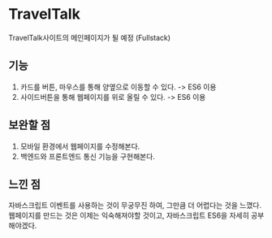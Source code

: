 # TravelTalk
TravelTalk사이트의 메인페이지가 될 예정 (Fullstack)

## 기능
1. 카드를 버튼, 마우스를 통해 양옆으로 이동할 수 있다. -> ES6 이용
2. 사이드버튼을 통해 웹페이지를 위로 올릴 수 있다. -> ES6 이용

## 보완할 점
1. 모바일 환경에서 웹페이지를 수정해본다.
2. 백엔드와 프론트엔드 통신 기능을 구현해본다.

## 느낀 점
자바스크립트 이벤트를 사용하는 것이 무궁무진 하여, 그만큼 더 어렵다는 것을 느꼈다. 웹페이지를 만드는 것은 이제는 익숙해져야할 것이고, 자바스크립트 ES6을 자세히 공부해야겠다.
